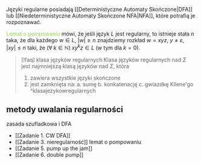 Języki regularne posiadają [[Deterministyczne Automaty Skończone|DFA]] lub [[Niedeterministyczne Automaty Skończone NFA|NFA]], które potrafią je rozpoznawać.

<span style="color:rgb(146, 208, 80)">Lemat o pompowaniu</span> mówi, że jeśli język $L$ jest regularny, to istnieje stała $n$ taka, że dla każdego $w\in L$, $|w|\geq n$  znajdziemy rozkład $w=xyz$, $y\neq\varepsilon$, $|xy|\leq n$ taki, że $(\forall\;k\in \mathbb{N})\;xy^kz\in L$ (w tym dla $k=0$).

> [!faq] klasa języków regularnych
> Klasa języków regularnych nad $\Sigma$ jest najmniejszą klasą języków nad $\Sigma$, która
> 1. zawiera wszystkie języki skończone
> 2. jest zamknięta na:
> 	a.  sumę
> 	b. konkatenację
> 	c. gwiazdkę Kllene'go
> ^klasajezykowregularnych



## metody uwalania regularności

zasada szufladkowa i DFA 
- [[Zadanie 1. CW DFA]]
- [[Zadanie 3. nieregularność]]
lemat o pompowaniu
- [[Zadanie 5. pump up the jam]]
- [[Zadanie 6. double pump]]